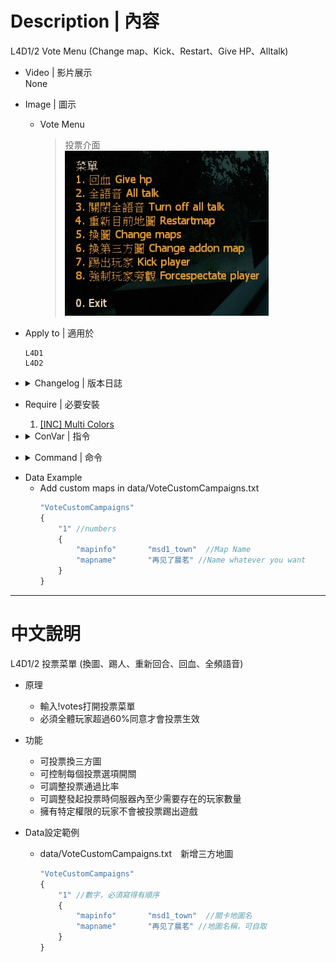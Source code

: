 
# Description | 內容
L4D1/2 Vote Menu (Change map、Kick、Restart、Give HP、Alltalk)

* Video | 影片展示
<br/>None

* Image | 圖示
	* Vote Menu
        > 投票介面
	    <br/>![l4d_votes_5_1](image/l4d_votes_5_1.jpg)

* Apply to | 適用於
    ```
    L4D1
    L4D2
    ```

* <details><summary>Changelog | 版本日誌</summary>

	* v6.0 (2022-12-5)
        * Remake Code
        * Changes to fix warnings when compiling on SourceMod 1.11.
        * Fix errors

	* v1.0
        * Initial Release
</details>

* Require | 必要安裝
	1. [[INC] Multi Colors](https://forums.alliedmods.net/showthread.php?t=247770)

* <details><summary>ConVar | 指令</summary>

	* cfg\sourcemod\l4d_votes_5.cfg
		```php
        // 0=Off, 1=On this plugin
        l4d_Votens "1"

        // If 1, Enable All Talk Off Vote.
        l4d_Votensalltalk2ED "1"

        // If 1, Enable All Talk On Vote.
        l4d_VotensalltalkED "1"

        // If 1, Enable Give HP Vote.
        l4d_VotenshpED "1"

        // If 1, Enable Change Custom Map Vote.
        l4d_Votensmap2ED "1"

        // If 1, Enable Change Value Map Vote.
        l4d_VotensmapED "1"

        // If 1, Enable Restart Current Map Vote.
        l4d_VotensrestartmapED "1"

        // If 1, Enable ForceSpectate Player Vote.
        l4d_VotesForceSpectateED "1"

        // If 1, Enable Kick Player Vote.
        l4d_VotesKickED "1"

        // Players with these flags have kick immune. (Empty = Everyone, -1: Nobody)
        l4d_VotesKick_immue_access_flag "z"

        // Minimum # of players in game to start the vote
        sm_vote_player_limit "2"

        // pass vote percentage.
        sm_votes_s "0.60"
		```
</details>

* <details><summary>Command | 命令</summary>

	* **Open Vote Menu**
        ```php
        sm_votes
        sm_callvote
        sm_callvotes
        ```
    
	* **Restart current level (Adm Required: ADMFLAG_CHANGEMAP)**
        ```php
        sm_restartmap
        ```
</details>

* Data Example
	* Add custom maps in data/VoteCustomCampaigns.txt
        ```php
        "VoteCustomCampaigns"
        {
            "1" //numbers
            {
                "mapinfo"		"msd1_town"  //Map Name
                "mapname"		"再见了晨茗" //Name whatever you want
            }
        }
        ```

- - - -
# 中文說明
L4D1/2 投票菜單 (換圖、踢人、重新回合、回血、全頻語音)

* 原理
    * 輸入!votes打開投票菜單
    * 必須全體玩家超過60%同意才會投票生效

* 功能
    * 可投票換三方圖
    * 可控制每個投票選項開關
    * 可調整投票通過比率
    * 可調整發起投票時伺服器內至少需要存在的玩家數量
    * 擁有特定權限的玩家不會被投票踢出遊戲

* Data設定範例
	* data/VoteCustomCampaigns.txt　新增三方地圖
        ```php
        "VoteCustomCampaigns"
        {
            "1" //數字，必須寫得有順序
            {
                "mapinfo"		"msd1_town"  //關卡地圖名
                "mapname"		"再见了晨茗" //地圖名稱，可自取
            }
        }
        ```